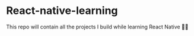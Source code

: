 # React-native-learning
This repo will contain all the projects I build while learning React Native 🥳📱
